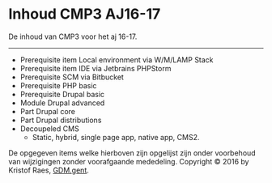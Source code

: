 Inhoud CMP3 AJ16-17
===================


De inhoud van CMP3 voor het aj 16-17.

----------

 - Prerequisite item Local environment via W/M/LAMP Stack
 - Prerequisite item IDE via Jetbrains PHPStorm
 - Prerequisite SCM via Bitbucket
 - Prerequisite PHP basic
 - Prerequisite Drupal basic
 - Module Drupal advanced
  - Part Drupal core
  - Part Drupal distributions
  - Decoupeled CMS
    - Static, hybrid, single page app, native app, CMS2.

De opgegeven items welke hierboven zijn opgelijst zijn onder voorbehoud van wijzigingen zonder voorafgaande mededeling.
Copyright &copy; 2016 by Kristof Raes, [GDM.gent](http://gdm.gent).
